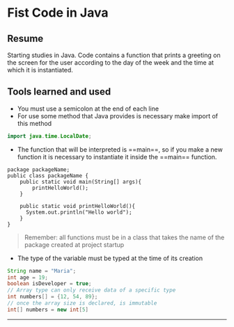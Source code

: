 Fist Code in Java
===

## Resume

Starting studies in Java. 
Code contains a function that prints a greeting on the screen for the user according to the day of the week and the time at which it is instantiated.


Tools learned and used
---
- You must use a semicolon at the end of each line
- For use some method that Java provides is necessary make import of this method
```java
import java.time.LocalDate; 
```
- The function that will be interpreted is ==main==, so if you make a new function it is necessary to instantiate it inside the ==main== function.
```java=2
package packageName;
public class packageName {
    public static void main(String[] args){
        printHelloWorld();  
    } 
    
    public static void printHelloWorld(){
      System.out.println("Hello world");  
    }  
}
```
> Remember: all functions must be in a class that takes the name of the package created at project startup 


- The type of the variable must be typed at the time of its creation
```java
String name = "Maria";
int age = 19;
boolean isDeveloper = true;
// Array type can only receive data of a specific type
int numbers[] = {12, 54, 89};
// once the array size is declared, is immutable
int[] numbers = new int[5]
```

---


